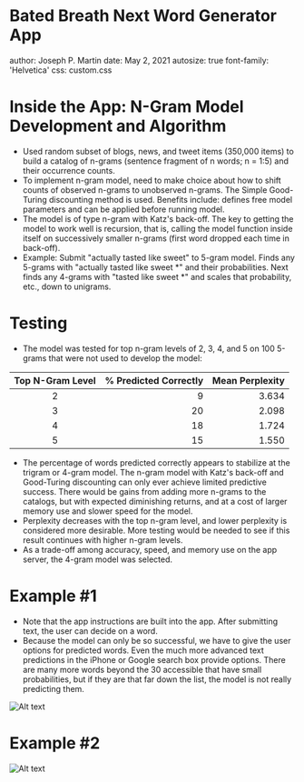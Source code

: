 Bated Breath Next Word Generator App
========================================================
author: Joseph P. Martin
date: May 2, 2021
autosize: true
font-family: 'Helvetica'
css: custom.css

Inside the App: N-Gram Model Development and Algorithm
========================================================
- Used random subset of blogs, news, and tweet items (350,000 items) to build a catalog of n-grams (sentence fragment of n words; n = 1:5) and their occurrence counts.
- To implement n-gram model, need to make choice about how to shift counts of observed n-grams to unobserved n-grams. The Simple Good-Turing discounting method is used. Benefits include: defines free model parameters and can be applied before running model.
- The model is of type n-gram with Katz's back-off. The key to getting the model to work well is recursion, that is, calling the model function inside itself on successively smaller n-grams (first word dropped each time in back-off).
- Example: Submit "actually tasted like sweet" to 5-gram model. Finds any 5-grams with "actually tasted like sweet \*" and their probabilities. Next finds any 4-grams with "tasted like sweet \*" and scales that probability, etc., down to unigrams.

Testing
========================================================
- The model was tested for top n-gram levels of 2, 3, 4, and 5 on 100 5-grams that were not used to develop the model:

|Top N-Gram Level | % Predicted Correctly | Mean Perplexity|
|:--------------: | --------------------: | --------------:|
|2                |                     9 |           3.634|
|3                |                    20 |           2.098|
|4                |                    18 |           1.724|
|5                |                    15 |           1.550|

- The percentage of words predicted correctly appears to stabilize at the trigram or 4-gram model. The n-gram model with Katz's back-off and Good-Turing discounting can only ever achieve limited predictive success. There would be gains from adding more n-grams to the catalogs, but with expected diminishing returns, and at a cost of larger memory use and slower speed for the model.
- Perplexity decreases with the top n-gram level, and lower perplexity is considered more desirable. More testing would be needed to see if this result continues with higher n-gram levels.
- As a trade-off among accuracy, speed, and memory use on the app server, the 4-gram model was selected. 

Example #1
========================================================
- Note that the app instructions are built into the app. After submitting text, the user can decide on a word.
- Because the model can only be so successful, we have to give the user options for predicted words. Even the much more advanced text predictions in the iPhone or Google search box provide options. There are many more words beyond the 30 accessible that have small probabilities, but if they are that far down the list, the model is not really predicting them.

![Alt text](example_1.png)

Example #2
========================================================
![Alt text](example_2.png)


